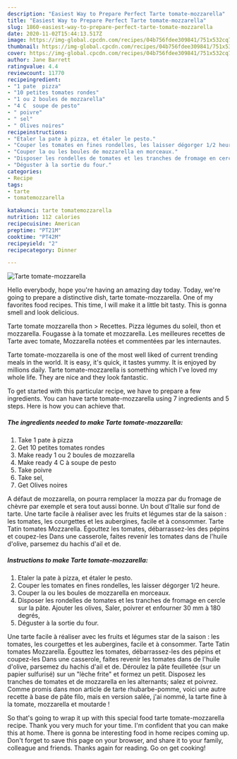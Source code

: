 ```yaml
---
description: "Easiest Way to Prepare Perfect Tarte tomate-mozzarella"
title: "Easiest Way to Prepare Perfect Tarte tomate-mozzarella"
slug: 1860-easiest-way-to-prepare-perfect-tarte-tomate-mozzarella
date: 2020-11-02T15:44:13.517Z
image: https://img-global.cpcdn.com/recipes/04b756fdee309841/751x532cq70/tarte-tomate-mozzarella-photo-principale-de-la-recette.jpg
thumbnail: https://img-global.cpcdn.com/recipes/04b756fdee309841/751x532cq70/tarte-tomate-mozzarella-photo-principale-de-la-recette.jpg
cover: https://img-global.cpcdn.com/recipes/04b756fdee309841/751x532cq70/tarte-tomate-mozzarella-photo-principale-de-la-recette.jpg
author: Jane Barrett
ratingvalue: 4.4
reviewcount: 11770
recipeingredient:
- "1 pate  pizza"
- "10 petites tomates rondes"
- "1 ou 2 boules de mozzarella"
- "4 C  soupe de pesto"
- " poivre"
- " sel"
- " Olives noires"
recipeinstructions:
- "Etaler la pate à pizza, et étaler le pesto."
- "Couper les tomates en fines rondelles, les laisser dégorger 1/2 heure."
- "Couper la ou les boules de mozzarella en morceaux."
- "Disposer les rondelles de tomates et les tranches de fromage en cercle sur la pâte. Ajouter les olives, Saler, poivrer et enfourner 30 mm à 180 degrés,"
- "Déguster à la sortie du four."
categories:
- Recipe
tags:
- tarte
- tomatemozzarella

katakunci: tarte tomatemozzarella 
nutrition: 112 calories
recipecuisine: American
preptime: "PT21M"
cooktime: "PT42M"
recipeyield: "2"
recipecategory: Dinner

---
```



![Tarte tomate-mozzarella](https://img-global.cpcdn.com/recipes/04b756fdee309841/751x532cq70/tarte-tomate-mozzarella-photo-principale-de-la-recette.jpg)

Hello everybody, hope you're having an amazing day today. Today, we're going to prepare a distinctive dish, tarte tomate-mozzarella. One of my favorites food recipes. This time, I will make it a little bit tasty. This is gonna smell and look delicious.

Tarte tomate mozzarella thon &gt; Recettes. Pizza légumes du soleil, thon et mozzarella. Fougasse à la tomate et mozzarella. Les meilleures recettes de Tarte avec tomate, Mozzarella notées et commentées par les internautes.

Tarte tomate-mozzarella is one of the most well liked of current trending meals in the world. It is easy, it's quick, it tastes yummy. It is enjoyed by millions daily. Tarte tomate-mozzarella is something which I've loved my whole life. They are nice and they look fantastic.


To get started with this particular recipe, we have to prepare a few ingredients. You can have tarte tomate-mozzarella using 7 ingredients and 5 steps. Here is how you can achieve that.

<!--inarticleads1-->

##### The ingredients needed to make Tarte tomate-mozzarella:

1. Take 1 pate à pizza
1. Get 10 petites tomates rondes
1. Make ready 1 ou 2 boules de mozzarella
1. Make ready 4 C à soupe de pesto
1. Take  poivre
1. Take  sel,
1. Get  Olives noires


A défaut de mozzarella, on pourra remplacer la mozza par du fromage de chèvre par exemple et sera tout aussi bonne. Un bout d&#39;Italie sur fond de tarte. Une tarte facile à réaliser avec les fruits et légumes star de la saison : les tomates, les courgettes et les aubergines, facile et à consommer. Tarte Tatin tomates Mozzarella. Égouttez les tomates, débarrassez-les des pépins et coupez-les Dans une casserole, faites revenir les tomates dans de l&#39;huile d&#39;olive, parsemez du hachis d&#39;ail et de. 

<!--inarticleads2-->

##### Instructions to make Tarte tomate-mozzarella:

1. Etaler la pate à pizza, et étaler le pesto.
1. Couper les tomates en fines rondelles, les laisser dégorger 1/2 heure.
1. Couper la ou les boules de mozzarella en morceaux.
1. Disposer les rondelles de tomates et les tranches de fromage en cercle sur la pâte. Ajouter les olives, Saler, poivrer et enfourner 30 mm à 180 degrés,
1. Déguster à la sortie du four.


Une tarte facile à réaliser avec les fruits et légumes star de la saison : les tomates, les courgettes et les aubergines, facile et à consommer. Tarte Tatin tomates Mozzarella. Égouttez les tomates, débarrassez-les des pépins et coupez-les Dans une casserole, faites revenir les tomates dans de l&#39;huile d&#39;olive, parsemez du hachis d&#39;ail et de. Déroulez la pâte feuilletée (sur un papier sulfurisé) sur un &#34;lèche frite&#34; et formez un petit. Disposez les tranches de tomates et de mozzarella en les alternants; salez et poivrez. Comme promis dans mon article de tarte rhubarbe-pomme, voici une autre recette à base de pâte filo, mais en version salée, j&#39;ai nommé, la tarte fine à la tomate, mozzarella et moutarde ! 

So that's going to wrap it up with this special food tarte tomate-mozzarella recipe. Thank you very much for your time. I'm confident that you can make this at home. There is gonna be interesting food in home recipes coming up. Don't forget to save this page on your browser, and share it to your family, colleague and friends. Thanks again for reading. Go on get cooking!
